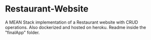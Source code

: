 # Restaurant-Website
A MEAN Stack implementation of a Restaurant website with CRUD operations. Also dockerized and hosted on heroku. Readme inside the "finalApp" folder.
